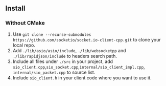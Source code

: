 ## Install

### Without CMake
1. Use `git clone --recurse-submodules https://github.com/socketio/socket.io-client-cpp.git` to clone your local repo.
2. Add `./lib/asio/asio/include`, `./lib/websocketpp` and `./lib/rapidjson/include` to headers search path.
3. Include all files under `./src` in your project, add `sio_client.cpp`,`sio_socket.cpp`,`internal/sio_client_impl.cpp`, `internal/sio_packet.cpp` to source list.
4. Include `sio_client.h` in your client code where you want to use it.
